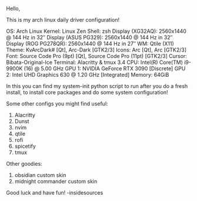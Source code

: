 Hello,

This is my arch linux daily driver configuration!

OS: Arch Linux
Kernel: Linux Zen
Shell: zsh
Display (XG32AQ): 2560x1440 @ 144 Hz in 32″
Display (ASUS PG329): 2560x1440 @ 144 Hz in 32″
Display (ROG PG278QR): 2560x1440 @ 144 Hz in 27″
WM: Qtile (X11)
Theme: KvArcDark# [Qt], Arc-Dark [GTK2/3]
Icons: Arc [Qt], Arc [GTK2/3]
Font: Source Code Pro (9pt) [Qt], Source Code Pro (11pt) [GTK2/3]
Cursor: Bibata-Original-Ice
Terminal: Alacritty & tmux 3.4
CPU: Intel(R) Core(TM) i9-9900K (16) @ 5.00 GHz
GPU 1: NVIDIA GeForce RTX 3090 [Discrete]
GPU 2: Intel UHD Graphics 630 @ 1.20 GHz [Integrated]
Memory: 64GiB

In this you can find my system-init python script to run after you do a fresh install, to install core packages and do some system configuration!

Some other configs you might find useful:
1. Alacritty
2. Dunst
3. nvim
4. qtile
5. rofi
6. spicetify
7. tmux

Other goodies:
1. obsidian custom skin
2. midnight commander custom skin

Good luck and have fun! -insidesources
